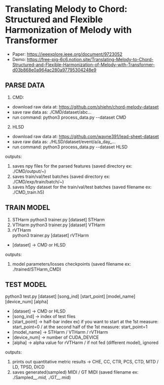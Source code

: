 # Translating Melody to Chord: Structured and Flexible Harmonization of Melody with Transformer
* Paper: https://ieeexplore.ieee.org/document/9723052
* Demo: https://free-pig-6c6.notion.site/Translating-Melody-to-Chord-Structured-and-Flexible-Harmonization-of-Melody-with-Transformer-d03b868e0a964ac280a97795304248e9


## PARSE DATA

1) CMD: 
- download raw data at: https://github.com/shiehn/chord-melody-dataset
- save raw data as: ./CMD/dataset/abc...
- run command: python3 process_data.py --dataset CMD 

2) HLSD 
- download raw data at: https://github.com/wayne391/lead-sheet-dataset
- save raw data as: ./HLSD/dataset/event/a/a_day_...
- run command: python3 process_data.py --dataset HLSD 

outputs:
1) saves npy files for the parsed features (saved directory ex: ./CMD/output/~) 
2) saves train/val/test batches (saved directory ex: ./CMD/exp/train/batch/~)
3) saves h5py dataset for the train/val/test batches (saved filename ex: ./CMD_train.h5)


## TRAIN MODEL

1) STHarm 
python3 trainer.py [dataset] STHarm
2) VTHarm 
python3 trainer.py [dataset] VTHarm
3) rVTHarm  
python3 trainer.py [dataset] rVTHarm 

* [dataset] -> CMD or HLSD

outputs:
1) model parameters/losses checkpoints (saved filename ex: ./trained/STHarm_CMD)


## TEST MODEL 
python3 test.py [dataset] [song_ind] [start_point] [model_name] [device_num] [alpha]

* [dataset] -> CMD or HLSD 
* [song_ind] -> index of test files 
* [start_point] -> half-bar index ex) if you want to start at the 1st measure: start_point=0 / at the second half of the 1st measure: start_point=1
* [model_name] -> STHarm / VTHarm / rVTHarm 
* [device_num] -> number of CUDA_DEVICE
* [alpha] -> alpha value for rVTHarm / if not fed (different model), ignored

outputs:
1) prints out quantitative metric results -> CHE, CC, CTR, PCS, CTD, MTD / LD, TPSD, DICD 
2) saves generated(sampled) MIDI / GT MIDI (saved filename ex: ./Sampled__*.mid, ./GT__*.mid)
